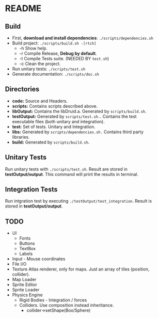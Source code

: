 # README

## Build

* First, **download and install dependencies**: `./scripts/dependencies.sh`
* Build project: `./scripts/build.sh -[rtch]`
  * -h Show help.
  * -r Compile Release, **Debug by default**.
  * -t Compile Tests suite. (NEEDED BY `test.sh`)
  * -c Clean the project.
* Run unitary tests: `./scripts/test.sh`
* Generate documentation: `./scripts/doc.sh`

## Directories

* **code:** Source and Headers.
* **scripts:** Contains scripts described above.
* **libOutput:** Contains the libDruid.a. Generated by `scripts/build.sh`.
* **testOutput:** Generated by `scripts/test.sh.`. Contains the test executable files (both unitary and integration).
* **test:** Set of tests. Unitary and Integration.
* **libs:** Generated by `scripts/dependencies.sh.` Contains third party libraries.
* **build:** Generated by `scripts/build.sh`.

## Unitary Tests

Run unitary tests with `./scripts/test.sh`. Result are stored in **testOutput/output**.
This command will print the results in terminal.

## Integration Tests

Run intgration test by executing `./testOutput/test_integration`. Result is stored in **testOutput/output**.

## TODO

* UI
  * Fonts
  * Buttons
  * TextBox
  * Labels
* Input - Mouse coordinates
* File I/O
* Texture Atlas renderer, only for maps. Just an array of tiles (position, collider).
* Map Loader
* Sprite Editor
* Sprite Loader
* Physics Engine
  * Rigid Bodies - Integration / forces
  * Colliders. Use composition instead inheritance.
    * collider->setShape(Box/Sphere)
